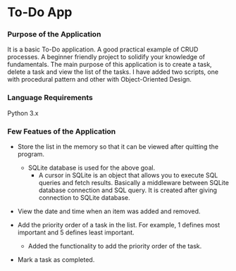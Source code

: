 # To-Do App
### Purpose of the Application

It is a basic To-Do application. A good practical example of CRUD processes. A beginner friendly project to solidify your knowledge of fundamentals. The main purpose of this application is to create a task, delete a task and view the list of the tasks. I have added two scripts, one with procedural pattern and other with Object-Oriented Design.

### Language Requirements
Python 3.x

### Few Featues of the Application

- Store the list in the memory so that it can be viewed after quitting the program. 
    * SQLite database is used for the above goal.
        * A cursor in SQLite is an object that allows you to execute SQL queries and fetch results. Basically a middleware between SQLite database connection and SQL query. It is created after giving connection to SQLite database.

- View the date and time when an item was added and removed. 
    
- Add the priority order of a task in the list. For example, 1 defines most important and 5 defines least important.
    * Added the functionality to add the priority order of the task.

- Mark a task as completed.

 